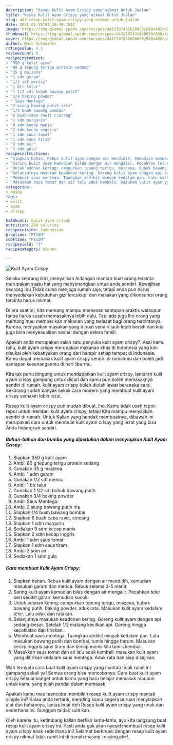 ```yaml
---
description: "Resep Kulit Ayam Crispy yang nikmat Untuk Jualan"
title: "Resep Kulit Ayam Crispy yang nikmat Untuk Jualan"
slug: 449-resep-kulit-ayam-crispy-yang-nikmat-untuk-jualan
date: 2021-01-15T03:46:49.151Z
image: https://img-global.cpcdn.com/recipes/d412107431628030/680x482cq70/kulit-ayam-crispy-foto-resep-utama.jpg
thumbnail: https://img-global.cpcdn.com/recipes/d412107431628030/680x482cq70/kulit-ayam-crispy-foto-resep-utama.jpg
cover: https://img-global.cpcdn.com/recipes/d412107431628030/680x482cq70/kulit-ayam-crispy-foto-resep-utama.jpg
author: Marc Schneider
ratingvalue: 4.1
reviewcount: 6
recipeingredient:
- "350 g kulit ayam"
- "80 g tepung terigu protein sedang"
- "35 g maizena"
- "1 sdm garam"
- "1/2 sdt merica"
- "1 btr telur"
- "1 1/2 sdt bubuk bawang putih"
- "3/4 baking powder"
- " Saus Mentega"
- "2 siung bawang putih iris"
- "1/4 buah bawang bombai"
- "6 buah cabe rawit cincang"
- "1 sdm margarin"
- "9 sdm kecap manis"
- "2 sdm kecap inggris"
- "1 sdm saus tomat"
- "1 sdm saus tiram"
- "3 sdm air"
- "1 sdm gula"
recipeinstructions:
- "Siapkan bahan. Rebus kulit ayam dengan air mendidih, kemudian masukan garam dan merica. Rebus selama 3-5 menit."
- "Saring kulit ayam kemudian bilas dengan air mengalir. Pecahkan telur beri sedikit garam kemudian kocok."
- "Untuk adonan kering: campurkan tepung terigu, maizena, bubuk bawang putih, baking powder. aduk rata. Masukan kulit ayam kedalam telur. Lalu aduk dan ratakan."
- "Selanjutnya masukan keadonan kering. Goreng kulit ayam dengan api sedang-besar. Setelah 1/2 matang kecilkan api. Goreng hingga kecoklatan dan tiriskan."
- "Membuat saus mentega. Tuangkan sedikit minyak kedalam pan. Lalu masukan bawang putih dan bombai, tumis hingga harum. Masukan kecap inggris saus tiram dan kecap manis lalu tumis kembali."
- "Masukkan saus tomat dan air lalu aduk kembali. masukan kulit ayam yang ditirikan kedalam saus mentega. Aduk rata dan siap disajikan."
categories:
- Resep
tags:
- kulit
- ayam
- crispy

katakunci: kulit ayam crispy 
nutrition: 294 calories
recipecuisine: Indonesian
preptime: "PT15M"
cooktime: "PT52M"
recipeyield: "1"
recipecategory: Dinner

---
```



![Kulit Ayam Crispy](https://img-global.cpcdn.com/recipes/d412107431628030/680x482cq70/kulit-ayam-crispy-foto-resep-utama.jpg)

Selaku seorang istri, menyajikan hidangan mantab buat orang tercinta merupakan suatu hal yang menyenangkan untuk anda sendiri. Kewajiban seorang ibu Tidak cuma menjaga rumah saja, tetapi anda pun harus menyediakan kebutuhan gizi tercukupi dan masakan yang dikonsumsi orang tercinta harus nikmat.

Di era  saat ini, kita memang mampu memesan santapan praktis walaupun tanpa harus susah memasaknya lebih dulu. Tapi ada juga lho orang yang memang mau memberikan makanan yang terlezat bagi orang tercintanya. Karena, menyajikan masakan yang dibuat sendiri jauh lebih bersih dan kita juga bisa menyesuaikan sesuai dengan selera famili. 



Apakah anda merupakan salah satu penyuka kulit ayam crispy?. Asal kamu tahu, kulit ayam crispy merupakan makanan khas di Indonesia yang kini disukai oleh kebanyakan orang dari hampir setiap tempat di Indonesia. Kamu dapat memasak kulit ayam crispy sendiri di rumahmu dan boleh jadi santapan kesenanganmu di hari liburmu.

Kita tak perlu bingung untuk mendapatkan kulit ayam crispy, lantaran kulit ayam crispy gampang untuk dicari dan kamu pun boleh memasaknya sendiri di rumah. kulit ayam crispy boleh diolah lewat beraneka cara. Sekarang sudah banyak sekali cara modern yang membuat kulit ayam crispy semakin lebih lezat.

Resep kulit ayam crispy pun mudah dibuat, lho. Kamu tidak usah repot-repot untuk membeli kulit ayam crispy, tetapi Kita mampu menyajikan sendiri di rumah. Untuk Kalian yang hendak membuatnya, dibawah ini merupakan cara untuk membuat kulit ayam crispy yang lezat yang bisa Anda hidangkan sendiri.

<!--inarticleads1-->

##### Bahan-bahan dan bumbu yang diperlukan dalam menyiapkan Kulit Ayam Crispy:

1. Siapkan 350 g kulit ayam
1. Ambil 80 g tepung terigu protein sedang
1. Gunakan 35 g maizena
1. Ambil 1 sdm garam
1. Gunakan 1/2 sdt merica
1. Ambil 1 btr telur
1. Gunakan 1 1/2 sdt bubuk bawang putih
1. Gunakan 3/4 baking powder
1. Ambil  Saus Mentega:
1. Ambil 2 siung bawang putih iris
1. Siapkan 1/4 buah bawang bombai
1. Siapkan 6 buah cabe rawit, cincang
1. Siapkan 1 sdm margarin
1. Sediakan 9 sdm kecap manis
1. Siapkan 2 sdm kecap inggris
1. Ambil 1 sdm saus tomat
1. Siapkan 1 sdm saus tiram
1. Ambil 3 sdm air
1. Sediakan 1 sdm gula




<!--inarticleads2-->

##### Cara membuat Kulit Ayam Crispy:

1. Siapkan bahan. Rebus kulit ayam dengan air mendidih, kemudian masukan garam dan merica. Rebus selama 3-5 menit.
1. Saring kulit ayam kemudian bilas dengan air mengalir. Pecahkan telur beri sedikit garam kemudian kocok.
1. Untuk adonan kering: campurkan tepung terigu, maizena, bubuk bawang putih, baking powder. aduk rata. Masukan kulit ayam kedalam telur. Lalu aduk dan ratakan.
1. Selanjutnya masukan keadonan kering. Goreng kulit ayam dengan api sedang-besar. Setelah 1/2 matang kecilkan api. Goreng hingga kecoklatan dan tiriskan.
1. Membuat saus mentega. Tuangkan sedikit minyak kedalam pan. Lalu masukan bawang putih dan bombai, tumis hingga harum. Masukan kecap inggris saus tiram dan kecap manis lalu tumis kembali.
1. Masukkan saus tomat dan air lalu aduk kembali. masukan kulit ayam yang ditirikan kedalam saus mentega. Aduk rata dan siap disajikan.




Wah ternyata cara buat kulit ayam crispy yang mantab tidak rumit ini gampang sekali ya! Semua orang bisa mencobanya. Cara buat kulit ayam crispy Sesuai banget untuk kamu yang baru belajar memasak maupun untuk kamu yang telah pandai dalam memasak.

Apakah kamu mau mencoba membikin resep kulit ayam crispy mantab simple ini? Kalau anda tertarik, mending kamu segera buruan menyiapkan alat dan bahannya, lantas buat deh Resep kulit ayam crispy yang enak dan sederhana ini. Sungguh taidak sulit kan. 

Oleh karena itu, ketimbang kalian berfikir lama-lama, ayo kita langsung buat resep kulit ayam crispy ini. Pasti anda gak akan nyesel membuat resep kulit ayam crispy enak sederhana ini! Selamat berkreasi dengan resep kulit ayam crispy nikmat tidak rumit ini di rumah masing-masing,oke!.

